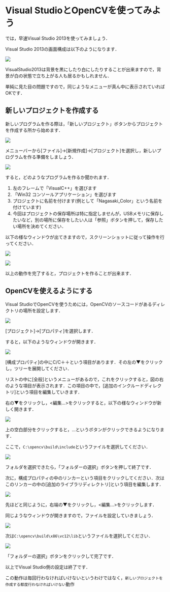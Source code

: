 # Visual StudioとOpenCVを使ってみよう

では，早速Visual Studio 2013を使ってみましょう．

Visual Studio 2013の画面構成は以下のようになります．

![](/img/vsmenu.png)

VisualStudio2013は背景を黒にしたり白にしたりすることが出来ますので，背景が白の状態で立ち上がる人も居るかもしれません．

単純に見た目の問題ですので，同じようなメニューが真ん中に表示されていればOKです．

## 新しいプロジェクトを作成する

新しいプログラムを作る際は，「新しいプロジェクト」ボタンからプロジェクトを作成する所から始めます．

![](/img/vsmenu2.png)

メニューバーから[ファイル]→[新規作成]→[プロジェクト]を選択し，新しいプログラムを作る準備をしましょう．

![](/img/vsmenu3.png)

すると，どのようなプログラムを作るか聞かれます．

1. 左のフレームで「VisualC++」を選びます
2. 「Win32 コンソールアプリケーション」を選びます
3. プロジェクトに名前を付けます(例として「Nagasaki_Color」という名前を付けています)
4. 今回はプロジェクトの保存場所は特に指定しませんが，USBメモリに保存したいなど，別の場所に保存をしたい人は「参照」ボタンを押して，保存したい場所を決めてください．

以下の様なウィンドウが出てきますので，スクリーンショットに従って操作を行ってください．

![](/img/vsmenu4.png)

![](/img/vsmenu5.png)

以上の動作を完了すると，プロジェクトを作ることが出来ます．

## OpenCVを使えるようにする

Visual StudioでOpenCVを使うためには，OpenCVのソースコードがあるディレクトリの場所を設定します．

![](vsopen.png)

[プロジェクト]→[プロパティ]を選択します．

すると，以下のようなウィンドウが開きます．

![](vsopen2.png)

[構成プロパティ]の中にC/C＋＋という項目があります．その左の▼をクリックし，ツリーを展開してください．

リストの中に[全般]というメニューがあるので，これをクリックすると，図の右のような項目が表示されます．この項目の中で，[追加のインクルードディレクトリ]という項目を編集していきます．

右の▼をクリックし，<編集…>をクリックすると，以下の様なウィンドウが新しく開きます．

![](vsopen3.png)

上の空白部分をクリックすると，…というボタンがクリックできるようになります．

ここで，`C:\opencv\build\include`というファイルを選択してください．

![](vsopen5.png)

フォルダを選択できたら，「フォルダーの選択」ボタンを押して終了です．

次に，構成プロパティの中のリンカーという項目をクリックしてください．次はこのリンカーの中の[追加のライブラリディレクトリ]という項目を編集します．

![](vsmenu6.png)

先ほどと同じように，右端の▼をクリックし，<編集…>をクリックします．

同じようなウィンドウが開きますので，ファイルを設定していきましょう．

![](vsmenu7.png)

次は`C:\opencv\build\x86\vc12\lib`というファイルを選択してください．

![](vsopen8.png)

「フォルダーの選択」ボタンをクリックして完了です．

以上でVisual Studio側の設定は終了です．

この動作は毎回行わなければいけないというわけではなく，`新しいプロジェクトを作成する都度行わなければいけない`動作
